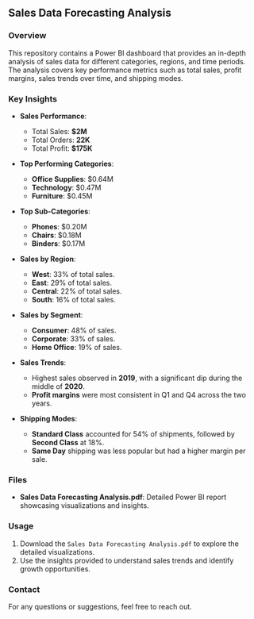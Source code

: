 ## Sales Data Forecasting Analysis

### Overview
This repository contains a Power BI dashboard that provides an in-depth analysis of sales data for different categories, regions, and time periods. The analysis covers key performance metrics such as total sales, profit margins, sales trends over time, and shipping modes.

### Key Insights
- **Sales Performance**:
  - Total Sales: **$2M**
  - Total Orders: **22K**
  - Total Profit: **$175K**
- **Top Performing Categories**:
  - **Office Supplies**: $0.64M
  - **Technology**: $0.47M
  - **Furniture**: $0.45M
- **Top Sub-Categories**:
  - **Phones**: $0.20M
  - **Chairs**: $0.18M
  - **Binders**: $0.17M

- **Sales by Region**:
  - **West**: 33% of total sales.
  - **East**: 29% of total sales.
  - **Central**: 22% of total sales.
  - **South**: 16% of total sales.

- **Sales by Segment**:
  - **Consumer**: 48% of sales.
  - **Corporate**: 33% of sales.
  - **Home Office**: 19% of sales.

- **Sales Trends**:
  - Highest sales observed in **2019**, with a significant dip during the middle of **2020**.
  - **Profit margins** were most consistent in Q1 and Q4 across the two years.

- **Shipping Modes**:
  - **Standard Class** accounted for 54% of shipments, followed by **Second Class** at 18%.
  - **Same Day** shipping was less popular but had a higher margin per sale.

### Files
- **Sales Data Forecasting Analysis.pdf**: Detailed Power BI report showcasing visualizations and insights.

### Usage
1. Download the `Sales Data Forecasting Analysis.pdf` to explore the detailed visualizations.
2. Use the insights provided to understand sales trends and identify growth opportunities.

### Contact
For any questions or suggestions, feel free to reach out.
